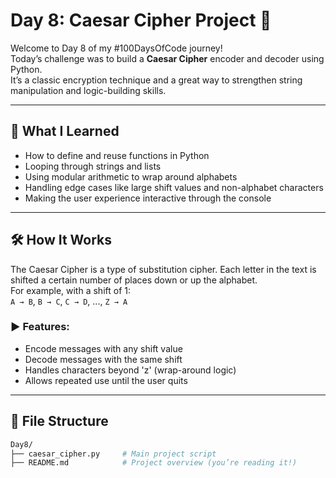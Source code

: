 # Day 8: Caesar Cipher Project 🔐

Welcome to Day 8 of my #100DaysOfCode journey!  
Today’s challenge was to build a **Caesar Cipher** encoder and decoder using Python.  
It’s a classic encryption technique and a great way to strengthen string manipulation and logic-building skills.

---

## 🧠 What I Learned

- How to define and reuse functions in Python
- Looping through strings and lists
- Using modular arithmetic to wrap around alphabets
- Handling edge cases like large shift values and non-alphabet characters
- Making the user experience interactive through the console

---

## 🛠️ How It Works

The Caesar Cipher is a type of substitution cipher. Each letter in the text is shifted a certain number of places down or up the alphabet.  
For example, with a shift of 1:  
`A → B`, `B → C`, `C → D`, ..., `Z → A`

### ▶️ Features:
- Encode messages with any shift value
- Decode messages with the same shift
- Handles characters beyond 'z' (wrap-around logic)
- Allows repeated use until the user quits

---

## 📂 File Structure

```bash
Day8/
├── caesar_cipher.py     # Main project script
├── README.md            # Project overview (you’re reading it!)
